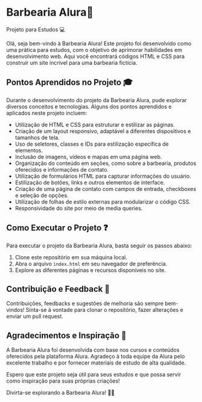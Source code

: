 # Barbearia Alura💈

Projeto para Estudos 💻

Olá, seja bem-vindo à Barbearia Alura! Este projeto foi desenvolvido como uma prática para estudos, com o objetivo de aprimorar habilidades em desenvolvimento web. Aqui você encontrará códigos HTML e CSS para construir um site incrível para uma barbearia fictícia.

## Pontos Aprendidos no Projeto 🎓

Durante o desenvolvimento do projeto da Barbearia Alura, pude explorar diversos conceitos e tecnologias. Alguns dos pontos aprendidos e aplicados neste projeto incluem:

- Utilização de HTML e CSS para estruturar e estilizar as páginas.
- Criação de um layout responsivo, adaptável a diferentes dispositivos e tamanhos de tela.
- Uso de seletores, classes e IDs para estilização específica de elementos.
- Inclusão de imagens, vídeos e mapas em uma página web.
- Organização do conteúdo em seções, como sobre a barbearia, produtos oferecidos e informações de contato.
- Utilização de formulários HTML para capturar informações do usuário.
- Estilização de botões, links e outros elementos de interface.
- Criação de uma página de contato com campos de entrada, checkboxes e seleção de opções.
- Utilização de folhas de estilo externas para modularizar o código CSS.
- Responsividade do site por meio de media queries.

## Como Executar o Projeto ❓

Para executar o projeto da Barbearia Alura, basta seguir os passos abaixo:

1. Clone este repositório em sua máquina local.
2. Abra o arquivo `index.html` em seu navegador de preferência.
3. Explore as diferentes páginas e recursos disponíveis no site.

## Contribuição e Feedback 🤝

Contribuições, feedbacks e sugestões de melhoria são sempre bem-vindos! Sinta-se à vontade para clonar o repositório, fazer alterações e enviar um pull request.

## Agradecimentos e Inspiração 💙

A Barbearia Alura foi desenvolvida com base nos cursos e conteúdos oferecidos pela plataforma Alura. Agradeço à toda equipe da Alura pelo excelente trabalho e por fornecer materiais de estudo de alta qualidade.

Espero que este projeto seja útil para seus estudos e que possa servir como inspiração para suas próprias criações!

Divirta-se explorando a Barbearia Alura! 💈😊
